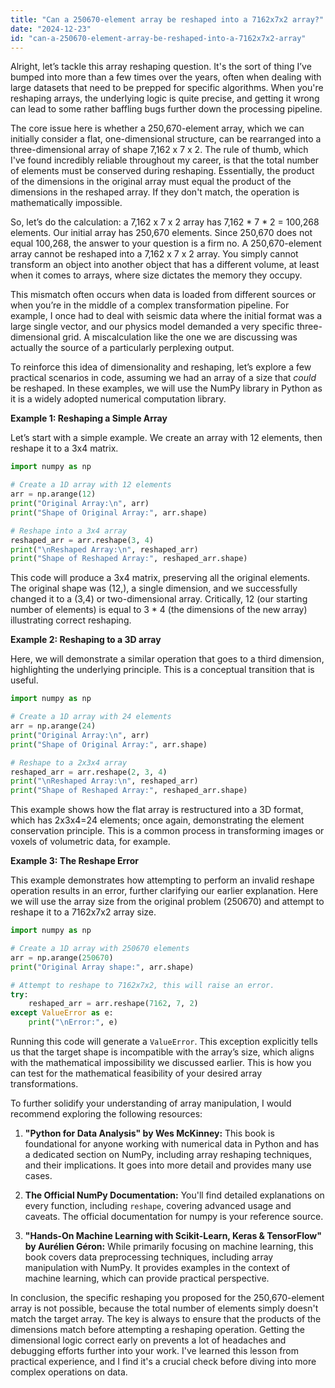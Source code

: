 ```yaml
---
title: "Can a 250670-element array be reshaped into a 7162x7x2 array?"
date: "2024-12-23"
id: "can-a-250670-element-array-be-reshaped-into-a-7162x7x2-array"
---
```


Alright, let’s tackle this array reshaping question. It's the sort of thing I’ve bumped into more than a few times over the years, often when dealing with large datasets that need to be prepped for specific algorithms. When you're reshaping arrays, the underlying logic is quite precise, and getting it wrong can lead to some rather baffling bugs further down the processing pipeline.

The core issue here is whether a 250,670-element array, which we can initially consider a flat, one-dimensional structure, can be rearranged into a three-dimensional array of shape 7,162 x 7 x 2. The rule of thumb, which I've found incredibly reliable throughout my career, is that the total number of elements must be conserved during reshaping. Essentially, the product of the dimensions in the original array must equal the product of the dimensions in the reshaped array. If they don't match, the operation is mathematically impossible.

So, let’s do the calculation: a 7,162 x 7 x 2 array has 7,162 * 7 * 2 = 100,268 elements. Our initial array has 250,670 elements. Since 250,670 does not equal 100,268, the answer to your question is a firm no. A 250,670-element array cannot be reshaped into a 7,162 x 7 x 2 array. You simply cannot transform an object into another object that has a different volume, at least when it comes to arrays, where size dictates the memory they occupy.

This mismatch often occurs when data is loaded from different sources or when you’re in the middle of a complex transformation pipeline. For example, I once had to deal with seismic data where the initial format was a large single vector, and our physics model demanded a very specific three-dimensional grid. A miscalculation like the one we are discussing was actually the source of a particularly perplexing output.

To reinforce this idea of dimensionality and reshaping, let’s explore a few practical scenarios in code, assuming we had an array of a size that *could* be reshaped. In these examples, we will use the NumPy library in Python as it is a widely adopted numerical computation library.

**Example 1: Reshaping a Simple Array**

Let’s start with a simple example. We create an array with 12 elements, then reshape it to a 3x4 matrix.

```python
import numpy as np

# Create a 1D array with 12 elements
arr = np.arange(12)
print("Original Array:\n", arr)
print("Shape of Original Array:", arr.shape)

# Reshape into a 3x4 array
reshaped_arr = arr.reshape(3, 4)
print("\nReshaped Array:\n", reshaped_arr)
print("Shape of Reshaped Array:", reshaped_arr.shape)
```

This code will produce a 3x4 matrix, preserving all the original elements. The original shape was (12,), a single dimension, and we successfully changed it to a (3,4) or two-dimensional array. Critically, 12 (our starting number of elements) is equal to 3 * 4 (the dimensions of the new array) illustrating correct reshaping.

**Example 2: Reshaping to a 3D array**

Here, we will demonstrate a similar operation that goes to a third dimension, highlighting the underlying principle. This is a conceptual transition that is useful.

```python
import numpy as np

# Create a 1D array with 24 elements
arr = np.arange(24)
print("Original Array:\n", arr)
print("Shape of Original Array:", arr.shape)

# Reshape to a 2x3x4 array
reshaped_arr = arr.reshape(2, 3, 4)
print("\nReshaped Array:\n", reshaped_arr)
print("Shape of Reshaped Array:", reshaped_arr.shape)
```
This example shows how the flat array is restructured into a 3D format, which has 2x3x4=24 elements; once again, demonstrating the element conservation principle. This is a common process in transforming images or voxels of volumetric data, for example.

**Example 3: The Reshape Error**

This example demonstrates how attempting to perform an invalid reshape operation results in an error, further clarifying our earlier explanation. Here we will use the array size from the original problem (250670) and attempt to reshape it to a 7162x7x2 array size.

```python
import numpy as np

# Create a 1D array with 250670 elements
arr = np.arange(250670)
print("Original Array shape:", arr.shape)

# Attempt to reshape to 7162x7x2, this will raise an error.
try:
    reshaped_arr = arr.reshape(7162, 7, 2)
except ValueError as e:
    print("\nError:", e)
```

Running this code will generate a `ValueError`. This exception explicitly tells us that the target shape is incompatible with the array’s size, which aligns with the mathematical impossibility we discussed earlier. This is how you can test for the mathematical feasibility of your desired array transformations.

To further solidify your understanding of array manipulation, I would recommend exploring the following resources:

1. **"Python for Data Analysis" by Wes McKinney:** This book is foundational for anyone working with numerical data in Python and has a dedicated section on NumPy, including array reshaping techniques, and their implications. It goes into more detail and provides many use cases.

2. **The Official NumPy Documentation:** You'll find detailed explanations on every function, including `reshape`, covering advanced usage and caveats. The official documentation for numpy is your reference source.

3. **"Hands-On Machine Learning with Scikit-Learn, Keras & TensorFlow" by Aurélien Géron:** While primarily focusing on machine learning, this book covers data preprocessing techniques, including array manipulation with NumPy. It provides examples in the context of machine learning, which can provide practical perspective.

In conclusion, the specific reshaping you proposed for the 250,670-element array is not possible, because the total number of elements simply doesn't match the target array. The key is always to ensure that the products of the dimensions match before attempting a reshaping operation. Getting the dimensional logic correct early on prevents a lot of headaches and debugging efforts further into your work. I've learned this lesson from practical experience, and I find it's a crucial check before diving into more complex operations on data.
